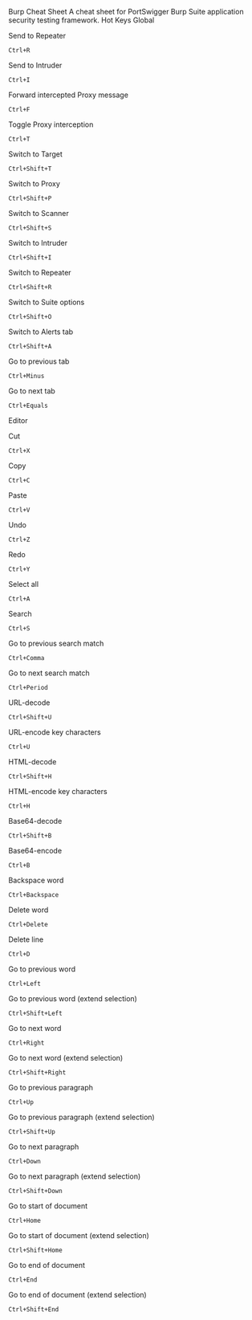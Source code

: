 Burp Cheat Sheet
A cheat sheet for PortSwigger Burp Suite application security testing framework.
Hot Keys
Global

Send to Repeater

    Ctrl+R

Send to Intruder

    Ctrl+I

Forward intercepted Proxy message

    Ctrl+F

Toggle Proxy interception

    Ctrl+T

Switch to Target

    Ctrl+Shift+T

Switch to Proxy

    Ctrl+Shift+P

Switch to Scanner

    Ctrl+Shift+S

Switch to Intruder

    Ctrl+Shift+I

Switch to Repeater

    Ctrl+Shift+R

Switch to Suite options

    Ctrl+Shift+O

Switch to Alerts tab

    Ctrl+Shift+A

Go to previous tab

    Ctrl+Minus

Go to next tab

    Ctrl+Equals

Editor

Cut

    Ctrl+X

Copy

    Ctrl+C

Paste

    Ctrl+V

Undo

    Ctrl+Z

Redo

    Ctrl+Y

Select all

    Ctrl+A

Search

    Ctrl+S

Go to previous search match

    Ctrl+Comma

Go to next search match

    Ctrl+Period

URL-decode

    Ctrl+Shift+U

URL-encode key characters

    Ctrl+U

HTML-decode

    Ctrl+Shift+H

HTML-encode key characters

    Ctrl+H

Base64-decode

    Ctrl+Shift+B

Base64-encode

    Ctrl+B

Backspace word

    Ctrl+Backspace

Delete word

    Ctrl+Delete

Delete line

    Ctrl+D

Go to previous word

    Ctrl+Left

Go to previous word (extend selection)

    Ctrl+Shift+Left

Go to next word

    Ctrl+Right

Go to next word (extend selection)

    Ctrl+Shift+Right

Go to previous paragraph

    Ctrl+Up

Go to previous paragraph (extend selection)

    Ctrl+Shift+Up

Go to next paragraph

    Ctrl+Down

Go to next paragraph (extend selection)

    Ctrl+Shift+Down

Go to start of document

    Ctrl+Home

Go to start of document (extend selection)

    Ctrl+Shift+Home

Go to end of document

    Ctrl+End

Go to end of document (extend selection)

    Ctrl+Shift+End
